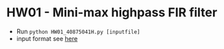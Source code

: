 # HW01 - Mini-max highpass FIR filter
* Run `python HW01_40875041H.py [inputfile]`
* input format see [here](https://github.com/jxes993409/2023-Spring-Advanced-Digita-Signal-Processing/blob/main/HW01/input_format)
